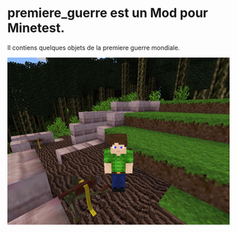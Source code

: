 # premiere_guerre est un Mod pour Minetest.

Il contiens quelques objets de la premiere guerre mondiale.

<img src="screenshot.png">
